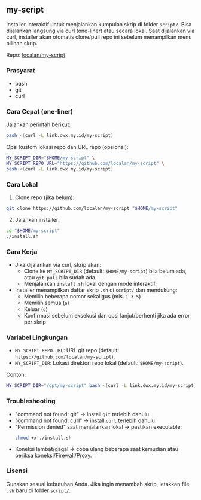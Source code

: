 ## my-script

Installer interaktif untuk menjalankan kumpulan skrip di folder `script/`. Bisa dijalankan langsung via curl (one-liner) atau secara lokal. Saat dijalankan via curl, installer akan otomatis clone/pull repo ini sebelum menampilkan menu pilihan skrip.

Repo: [localan/my-script](https://github.com/localan/my-script)

### Prasyarat
- bash
- git
- curl

### Cara Cepat (one‑liner)
Jalankan perintah berikut:

```bash
bash <(curl -L link.dwx.my.id/my-script)
```

Opsi kustom lokasi repo dan URL repo (opsional):

```bash
MY_SCRIPT_DIR="$HOME/my-script" \
MY_SCRIPT_REPO_URL="https://github.com/localan/my-script" \
bash <(curl -L link.dwx.my.id/my-script)
```

### Cara Lokal
1) Clone repo (jika belum):
```bash
git clone https://github.com/localan/my-script "$HOME/my-script"
```
2) Jalankan installer:
```bash
cd "$HOME/my-script"
./install.sh
```

### Cara Kerja
- Jika dijalankan via curl, skrip akan:
  - Clone ke `MY_SCRIPT_DIR` (default: `$HOME/my-script`) bila belum ada, atau `git pull` bila sudah ada.
  - Menjalankan `install.sh` lokal dengan mode interaktif.
- Installer menampilkan daftar skrip `.sh` di `script/` dan mendukung:
  - Memilih beberapa nomor sekaligus (mis. `1 3 5`)
  - Memilih semua (`a`)
  - Keluar (`q`)
  - Konfirmasi sebelum eksekusi dan opsi lanjut/berhenti jika ada error per skrip

### Variabel Lingkungan
- `MY_SCRIPT_REPO_URL`: URL git repo (default: `https://github.com/localan/my-script`).
- `MY_SCRIPT_DIR`: Lokasi direktori repo lokal (default: `$HOME/my-script`).

Contoh:
```bash
MY_SCRIPT_DIR="/opt/my-script" bash <(curl -L link.dwx.my.id/my-script)
```

### Troubleshooting
- "command not found: git" → install `git` terlebih dahulu.
- "command not found: curl" → install `curl` terlebih dahulu.
- "Permission denied" saat menjalankan lokal → pastikan executable:
  ```bash
  chmod +x ./install.sh
  ```
- Koneksi lambat/gagal → coba ulang beberapa saat kemudian atau periksa koneksi/Firewall/Proxy.

### Lisensi
Gunakan sesuai kebutuhan Anda. Jika ingin menambah skrip, letakkan file `.sh` baru di folder `script/`.
